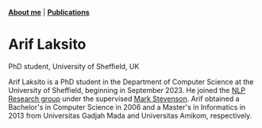 **[About me](/about)** | **[Publications](/publications)**

# Arif Laksito
PhD student, University of Sheffield, UK

Arif Laksito is a PhD student in the Department of Computer Science at the University of Sheffield, beginning in September 2023. He joined the [NLP Research group](http://nlp.shef.ac.uk/) under the supervised [Mark Stevenson](https://www.sheffield.ac.uk/dcs/people/academic/mark-stevenson). Arif obtained a Bachelor's in Computer Science in 2006 and a Master's in Informatics in 2013 from Universitas Gadjah Mada and Universitas Amikom, respectively.

